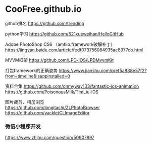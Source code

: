 # CooFree.github.io


github排名 https://github.com/trending

python学习
https://github.com/521xueweihan/HelloGitHub

Adobe PhotoShop CS6 （amtlib.framework破解补丁）<br>
https://jingyan.baidu.com/article/fedf073756084935ac8977cb.html

MVVM框架
https://github.com/LPD-iOS/LPDMvvmKit

打包framework的正确姿势
https://www.jianshu.com/p/ef5a888e57f2?from=timeline&isappinstalled=0

资料合集
https://github.com/onmyway133/fantastic-ios-animation
https://github.com/PoisonousMilk/TimLiu-iOS

图片裁剪、相册浏览<br>
https://github.com/longitachi/ZLPhotoBrowser<br>
https://github.com/yackle/CLImageEditor

### 微信小程序开发
https://www.zhihu.com/question/50907897



